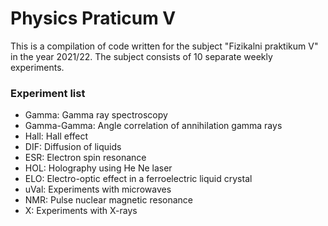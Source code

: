 # Physics Praticum V 
This is a compilation of code written for the subject "Fizikalni praktikum V" in the year 2021/22. The subject
consists of 10 separate weekly experiments.
### Experiment list
* Gamma: Gamma ray spectroscopy
* Gamma-Gamma: Angle correlation of annihilation gamma rays
* Hall: Hall effect
* DIF: Diffusion of liquids
* ESR: Electron spin resonance
* HOL: Holography using He Ne laser
* ELO: Electro-optic effect in a ferroelectric liquid crystal
* uVal: Experiments with microwaves
* NMR: Pulse nuclear magnetic resonance
* X: Experiments with X-rays
